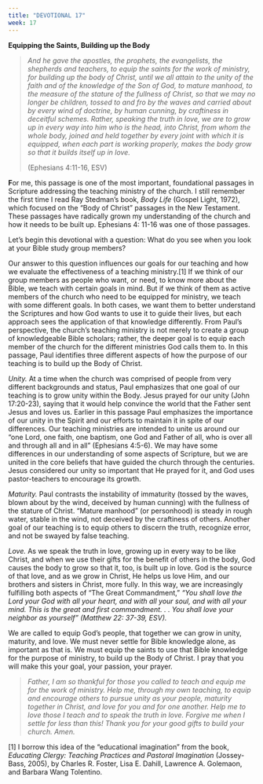 ```yaml
---
title: "DEVOTIONAL 17"
week: 17
---
```


**Equipping the Saints, Building up the Body**

> *And he gave the apostles, the prophets, the evangelists, the
> shepherds and teachers, to equip the saints for the work of ministry,
> for building up the body of Christ, until we all attain to the unity
> of the faith and of the knowledge of the Son of God, to mature
> manhood, to the measure of the stature of the fullness of Christ, so
> that we may no longer be children, tossed to and fro by the waves and
> carried about by every wind of doctrine, by human cunning, by
> craftiness in deceitful schemes. Rather, speaking the truth in love,
> we are to grow up in every way into him who is the head, into Christ,
> from whom the whole body, joined and held together by every joint with
> which it is equipped, when each part is working properly, makes the
> body grow so that it builds itself up in love.*
>
> (Ephesians 4:11-16, ESV)

**F**or me, this passage is one of the most important, foundational
passages in Scripture addressing the teaching ministry of the church. I
still remember the first time I read Ray Stedman’s book, *Body Life*
(Gospel Light, 1972), which focused on the “Body of Christ” passages in
the New Testament. These passages have radically grown my understanding
of the church and how it needs to be built up. Ephesians 4: 11-16 was
one of those passages.

Let’s begin this devotional with a question: What do you see when you
look at your Bible study group members?

Our answer to this question influences our goals for our teaching and
how we evaluate the effectiveness of a teaching ministry.[1] If we think
of our group members as people who want, or need, to know more about the
Bible, we teach with certain goals in mind. But if we think of them as
active members of the church who need to be equipped for ministry, we
teach with some different goals. In both cases, we want them to better
understand the Scriptures and how God wants to use it to guide their
lives, but each approach sees the application of that knowledge
differently. From Paul’s perspective, the church’s teaching ministry is
not merely to create a group of knowledgeable Bible scholars; rather,
the deeper goal is to equip each member of the church for the different
ministries God calls them to. In this passage, Paul identifies three
different aspects of how the purpose of our teaching is to build up the
Body of Christ.

*Unity.* At a time when the church was comprised of people from very
different backgrounds and status, Paul emphasizes that one goal of our
teaching is to grow unity within the Body. Jesus prayed for our unity
(John 17:20-23), saying that it would help convince the world that the
Father sent Jesus and loves us. Earlier in this passage Paul emphasizes
the importance of our unity in the Spirit and our efforts to maintain it
in spite of our differences. Our teaching ministries are intended to
unite us around our “one Lord, one faith, one baptism, one God and
Father of all, who is over all and through all and in all” (Ephesians
4:5-6). We may have some differences in our understanding of some
aspects of Scripture, but we are united in the core beliefs that have
guided the church through the centuries. Jesus considered our unity so
important that He prayed for it, and God uses pastor-teachers to
encourage its growth.

*Maturity.* Paul contrasts the instability of immaturity (tossed by the
waves, blown about by the wind, deceived by human cunning) with the
fullness of the stature of Christ. “Mature manhood” (or personhood) is
steady in rough water, stable in the wind, not deceived by the
craftiness of others. Another goal of our teaching is to equip others to
discern the truth, recognize error, and not be swayed by false teaching.

*Love.* As we speak the truth in love, growing up in every way to be
like Christ, and when we use their gifts for the benefit of others in
the body, God causes the body to grow so that it, too, is built up in
love. God is the source of that love, and as we grow in Christ, He helps
us love Him, and our brothers and sisters in Christ, more fully. In this
way, we are increasingly fulfilling both aspects of “The Great
Commandment,” *“You shall love the Lord your God with all your heart,
and with all your soul, and with all your mind. This is the great and
first commandment. . . You shall love your neighbor as yourself”
(Matthew 22: 37-39, ESV).*

We are called to equip God’s people, that together we can grow in unity,
maturity, and love. We must never settle for Bible knowledge alone, as
important as that is. We must equip the saints to use that Bible
knowledge for the purpose of ministry, to build up the Body of Christ. I
pray that you will make this your goal, your passion, your prayer.

> *Father, I am so thankful for those you called to teach and equip me
> for the work of ministry. Help me, through my own teaching, to equip
> and encourage others to pursue unity as your people, maturity together
> in Christ, and love for you and for one another. Help me to love those
> I teach and to speak the truth in love. Forgive me when I settle for
> less than this! Thank you for your good gifts to build your church.
> Amen.*

[1] I borrow this idea of the “educational imagination” from the book,
*Educating Clergy: Teaching Practices and Pastoral Imagination*
(Jossey-Bass, 2005), by Charles R. Foster, Lisa E. Dahill, Lawrence A.
Golemaon, and Barbara Wang Tolentino.
